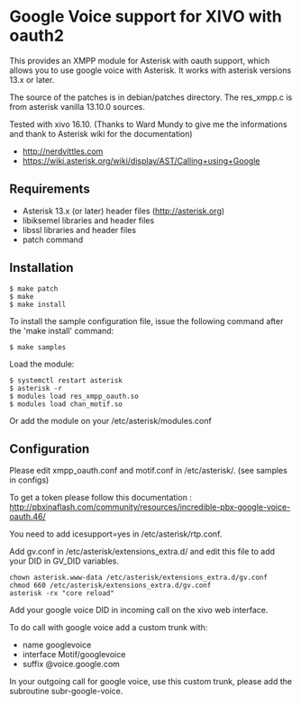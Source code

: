 Google Voice support for XIVO with oauth2
=========================================

This provides an XMPP module for Asterisk with oauth support, which allows you to use
google voice with Asterisk.
It works with asterisk versions 13.x or later.

The source of the patches is in debian/patches directory. The res_xmpp.c is from asterisk vanilla 13.10.0 sources.

Tested with xivo 16.10. (Thanks to Ward Mundy to give me the informations and thank to Asterisk wiki for the documentation)

- http://nerdvittles.com
- https://wiki.asterisk.org/wiki/display/AST/Calling+using+Google

Requirements
------------
- Asterisk 13.x (or later) header files (http://asterisk.org)
- libiksemel libraries and header files
- libssl libraries and header files
- patch command

Installation
------------

    $ make patch
    $ make
    $ make install

To install the sample configuration file, issue the following command after
the 'make install' command:

    $ make samples

Load the module:

    $ systemctl restart asterisk
    $ asterisk -r
    $ modules load res_xmpp_oauth.so
    $ modules load chan_motif.so

Or add the module on your /etc/asterisk/modules.conf

Configuration
-------------

Please edit xmpp_oauth.conf and motif.conf in /etc/asterisk/. (see samples in configs)

To get a token please follow this documentation : http://pbxinaflash.com/community/resources/incredible-pbx-google-voice-oauth.46/

You need to add icesupport=yes in /etc/asterisk/rtp.conf.

Add gv.conf in /etc/asterisk/extensions_extra.d/ and edit this file to add your DID in GV_DID variables.

    chown asterisk.www-data /etc/asterisk/extensions_extra.d/gv.conf
    chmod 660 /etc/asterisk/extensions_extra.d/gv.conf
    asterisk -rx "core reload"

Add your google voice DID in incoming call on the xivo web interface.

To do call with google voice add a custom trunk with:

 * name googlevoice
 * interface Motif/googlevoice
 * suffix @voice.google.com

In your outgoing call for google voice, use this custom trunk, please add the subroutine subr-google-voice.

